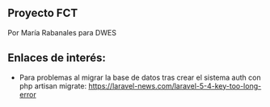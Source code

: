 ## Proyecto FCT

Por María Rabanales para DWES

## Enlaces de interés:

* Para problemas al migrar la base de datos tras crear el sistema auth con php artisan migrate: https://laravel-news.com/laravel-5-4-key-too-long-error
